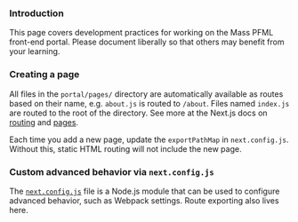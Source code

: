 ### Introduction

This page covers development practices for working on the Mass PFML front-end portal. Please document liberally so that others may benefit from your learning.

### Creating a page

All files in the `portal/pages/` directory are automatically available as routes based on their name, e.g. `about.js` is routed to `/about`. Files named `index.js` are routed to the root of the directory. See more at the Next.js docs on [routing](https://nextjs.org/docs/routing/introduction) and [pages](https://nextjs.org/docs/basic-features/pages).

Each time you add a new page, update the `exportPathMap` in `next.config.js`. Without this, static HTML routing will not include the new page.

### Custom advanced behavior via `next.config.js`

The [`next.config.js`](https://nextjs.org/docs/api-reference/next.config.js/introduction) file is a Node.js module that can be used to configure advanced behavior, such as Webpack settings. Route exporting also lives here.